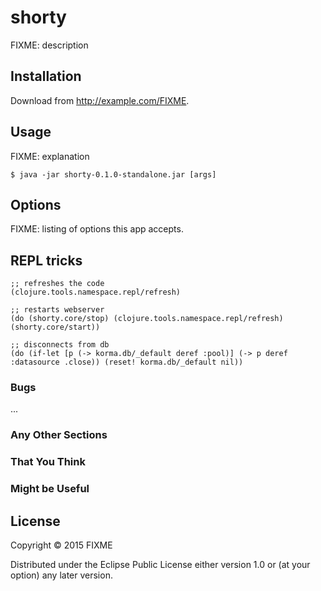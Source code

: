 # shorty

FIXME: description

## Installation

Download from http://example.com/FIXME.

## Usage

FIXME: explanation

    $ java -jar shorty-0.1.0-standalone.jar [args]

## Options

FIXME: listing of options this app accepts.

## REPL tricks

    ;; refreshes the code
    (clojure.tools.namespace.repl/refresh)

    ;; restarts webserver
    (do (shorty.core/stop) (clojure.tools.namespace.repl/refresh) (shorty.core/start))

    ;; disconnects from db
    (do (if-let [p (-> korma.db/_default deref :pool)] (-> p deref :datasource .close)) (reset! korma.db/_default nil))

### Bugs

...

### Any Other Sections
### That You Think
### Might be Useful

## License

Copyright © 2015 FIXME

Distributed under the Eclipse Public License either version 1.0 or (at
your option) any later version.
